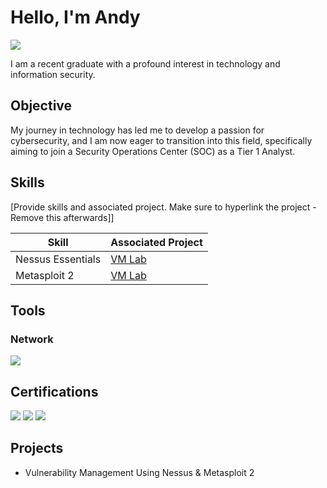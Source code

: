 # Hello, I'm Andy
<a href="https://linkedin.com/in/andytong7"><img src="https://img.shields.io/badge/-LinkedIn-0072b1?&style=for-the-badge&logo=linkedin&logoColor=white" /></a>

I am a recent graduate with a profound interest in technology and information security. 

## Objective

My journey in technology has led me to develop a passion for cybersecurity, and I am now eager to transition into this field, specifically aiming to join a Security Operations Center (SOC) as a Tier 1 Analyst.

## Skills
[Provide skills and associated project. Make sure to hyperlink the project - Remove this afterwards]]

| Skill                                         | Associated Project         |
|-----------------------------------------------|----------------------------|
| Nessus Essentials                             | <a href="https://github.com/txng/VM-Lab">VM Lab</a>|
| Metasploit 2                                  | <a href="https://github.com/txng/VM-Lab">VM Lab</a>|


## Tools

### Network
<div>
    <img src="https://img.shields.io/badge/-Nessus-1679A7?&style=for-the-badge&logo=Wireshark&logoColor=white" />
</div>

## Certifications
<div>
<img src="https://img.shields.io/badge/-Security%2B-FF0000?&style=for-the-badge&logo=CompTIA&logoColor=white" />
<img src="https://img.shields.io/badge/-Network%2B-FF0000?&style=for-the-badge&logo=CompTIA&logoColor=white" />
<img src="https://img.shields.io/badge/-A%2B-FF0000?&style=for-the-badge&logo=CompTIA&logoColor=white" />
</div>

## Projects
- Vulnerability Management Using Nessus & Metasploit 2

